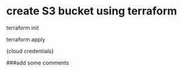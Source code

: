 # create S3 bucket using terraform

terraform init

terraform apply

{cloud credentials}

###add some comments

###
###

###

###

###

###
###

###

